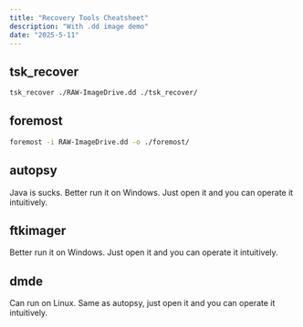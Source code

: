 ```yaml
---
title: "Recovery Tools Cheatsheet"
description: "With .dd image demo"
date: "2025-5-11"
---
```


## tsk_recover
```bash
tsk_recover ./RAW-ImageDrive.dd ./tsk_recover/
```

## foremost
```bash
foremost -i RAW-ImageDrive.dd -o ./foremost/
```

## autopsy
Java is sucks. Better run it on Windows. Just open it and you can operate it intuitively.

## ftkimager
Better run it on Windows. Just open it and you can operate it intuitively.

## dmde
Can run on Linux. Same as autopsy, just open it and you can operate it intuitively.
